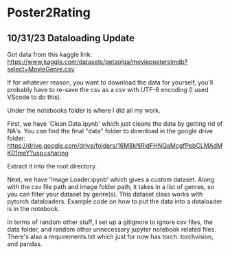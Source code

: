 # Poster2Rating

## 10/31/23 Dataloading Update

Got data from this kaggle link: https://www.kaggle.com/datasets/getaolga/moviepostersimdb?select=MovieGenre.csv

If for whatever reason, you want to download the data for yourself, you'll probably have to re-save the csv as a csv with UTF-8 encoding (I used VScode to do this).

Under the notebooks folder is where I did all my work. 

First, we have 'Clean Data.ipynb' which just cleans the data by getting rid of NA's. You can find the final "data" folder to download in the google drive folder: https://drive.google.com/drive/folders/16M8kNRldFHNQaMcgfPebCLMAdMK01meY?usp=sharing

Extract it into the root directory.

Next, we have 'Image Loader.ipynb' which gives a custom dataset. Along with the csv file path and image folder path, it takes in a list of genres, so you can filter your dataset by genre(s). This dataset class works with pytorch dataloaders. Example code on how to put the data into a dataloader is in the notebook.

In terms of random other stuff, I set up a gitignore to ignore csv files, the data folder, and random other unnecessary jupyter notebook related files. There's also a requirements.txt which just for now has torch. torchvision, and pandas.